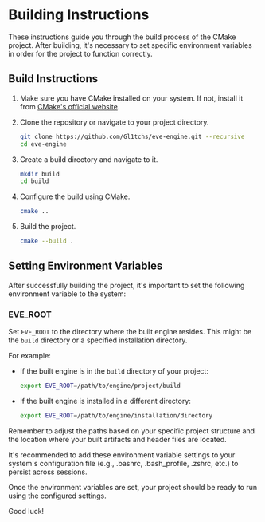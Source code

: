<!--
 Copyright (c) 2023 Berke Umut Biricik All Rights Reserved
-->

# Building Instructions

These instructions guide you through the build process of the CMake project. After building, it's necessary to set specific environment variables in order for the project to function correctly.

## Build Instructions

1. Make sure you have CMake installed on your system. If not, install it from [CMake's official website](https://cmake.org/).

2. Clone the repository or navigate to your project directory.

    ```bash
    git clone https://github.com/Gl1tchs/eve-engine.git --recursive
    cd eve-engine
    ```

3. Create a build directory and navigate to it.

    ```bash
    mkdir build
    cd build
    ```

4. Configure the build using CMake.

    ```bash
    cmake ..
    ```

5. Build the project.

    ```bash
    cmake --build .
    ```

## Setting Environment Variables

After successfully building the project, it's important to set the following environment variable to the system:

### EVE_ROOT

Set `EVE_ROOT` to the directory where the built engine resides. This might be the `build` directory or a specified installation directory.

For example:

- If the built engine is in the `build` directory of your project:

    ```bash
    export EVE_ROOT=/path/to/engine/project/build
    ```

- If the built engine is installed in a different directory:

    ```bash
    export EVE_ROOT=/path/to/engine/installation/directory
    ```

Remember to adjust the paths based on your specific project structure and the location where your built artifacts and header files are located.

It's recommended to add these environment variable settings to your system's configuration file (e.g., .bashrc, .bash_profile, .zshrc, etc.) to persist across sessions.

Once the environment variables are set, your project should be ready to run using the configured settings.

Good luck!